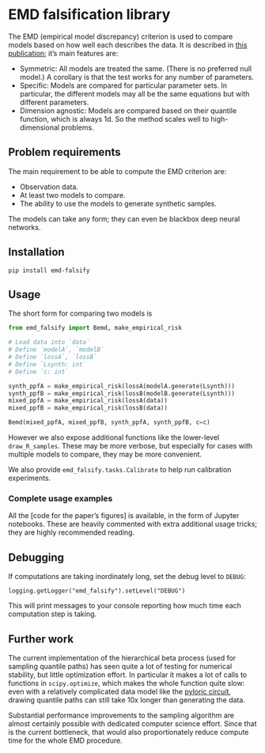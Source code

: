 # EMD falsification library

The EMD (empirical model discrepancy) criterion is used to compare models based on how well each describes the data.
It is described in [this publication](); it’s main features are:
- Symmetric: All models are treated the same. (There is no preferred null model.)
  A corollary is that the test works for any number of parameters.
- Specific: Models are compared for particular parameter sets. In particular, the different models may all be the same equations but with different parameters.
- Dimension agnostic: Models are compared based on their quantile function, which is always 1d. So the method scales well to high-dimensional problems.

## Problem requirements

The main requirement to be able to compute the EMD criterion are:

- Observation data.
- At least two models to compare.
- The ability to use the models to generate synthetic samples.

The models can take any form; they can even be blackbox deep neural networks.

## Installation

    pip install emd-falsify

## Usage

The short form for comparing two models is

```python
from emd_falsify import Bemd, make_empirical_risk

# Load data into `data`
# Define `modelA`, `modelB`
# Define `lossA`, `lossB`
# Define `Lsynth: int`
# Define `c: int`

synth_ppfA = make_empirical_risk(lossA(modelA.generate(Lsynth)))
synth_ppfB = make_empirical_risk(lossB(modelB.generate(Lsynth)))
mixed_ppfA = make_empirical_risk(lossA(data))
mixed_ppfB = make_empirical_risk(lossB(data))

Bemd(mixed_ppfA, mixed_ppfB, synth_ppfA, synth_ppfB, c=c)
```

However we also expose additional functions like the lower-level `draw_R_samples`.
These may be more verbose, but especially for cases with multiple models to compare,
they may be more convenient.

We also provide `emd_falsify.tasks.Calibrate` to help run calibration experiments.

### Complete usage examples

All the [code for the paper’s figures] is available, in the form of Jupyter notebooks.
These are heavily commented with extra additional usage tricks; they are highly recommended reading.


## Debugging

If computations are taking inordinately long, set the debug level to `DEBUG`:

    
    logging.getLogger("emd_falsify").setLevel("DEBUG")

This will print messages to your console reporting how much time each computation step is taking.

## Further work

The current implementation of the hierarchical beta process (used for sampling quantile paths) has seen quite a lot of testing for numerical stability, but little optimization effort. In particular it makes a lot of calls to functions in `scipy.optimize`, which makes the whole function quite slow: even with a relatively complicated data model like the [pyloric circuit](https://alcrene.github.io/pyloric-network-simulator/pyloric_simulator/prinz2004.html), drawing quantile paths can still take 10x longer than generating the data.

Substantial performance improvements to the sampling algorithm are almost certainly possible with dedicated computer science effort. Since that is the current bottleneck, that would also proportionately reduce compute time for the whole EMD procedure.